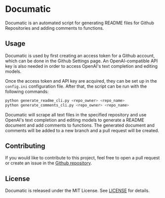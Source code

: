 
# Documatic

Documatic is an automated script for generating README files for Github Repositories and adding comments to functions.

## Usage

Documatic is used by first creating an access token for a Github account, which can be done in the Github Settings page. An OpenAI-compatible API key is also needed in order to access OpenAI's text completion and editing models.

Once the access token and API key are acquired, they can be set up in the `config.ini` configuration file. After that, the script can be run with the following commands:

```sh
python generate_readme_cli.py <repo_owner> <repo_name>
python generate_comments_cli.py <repo_owner> <repo_name>
```

Documatic will scrape all text files in the specified repository and use OpenAI's text completion and editing models to generate a README document and add comments to functions. The generated document and comments will be added to a new branch and a pull request will be created.

## Contributing

If you would like to contribute to this project, feel free to open a pull request or create an issue in the [Github repository](https://github.com/kadupitiya/documatic).

## License

Documatic is released under the MIT License. See [LICENSE](LICENSE) for details.
